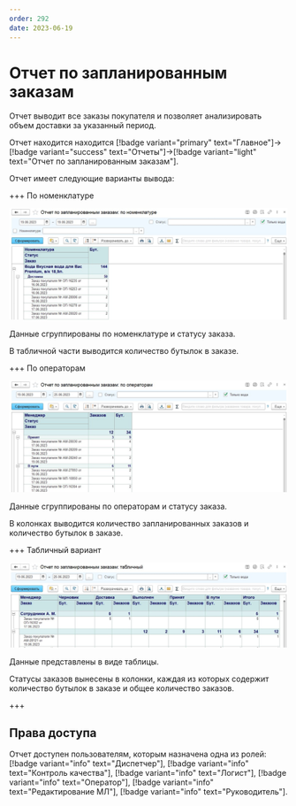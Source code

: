 ```yaml
---
order: 292
date: 2023-06-19
---
```

# Отчет по запланированным заказам

Отчет выводит все заказы покупателя и позволяет анализировать объем доставки за указанный период.

Отчет находится находится [!badge variant="primary" text="Главное"]->[!badge variant="success" text="Отчеты"]->[!badge variant="light" text="Отчет по запланированным заказам"].

Отчет имеет следующие варианты вывода:

+++ По номенклатуре

![](/images/Отчет_заказы_номенклатура.jpg)

Данные сгруппированы по номенклатуре и статусу заказа. 

В табличной части выводится количество бутылок в заказе.

+++ По операторам

![](/images/Отчет_заказы_операторы.jpg)

Данные сгруппированы по операторам и статусу заказа. 

В колонках выводится количество запланированных заказов и количество бутылок в заказе.

+++ Табличный вариант

![](/images/Отчет_заказы_табличный.jpg)

Данные представлены в виде таблицы.

Статусы заказов вынесены в колонки, каждая из которых содержит количество бутылок в заказе и общее количество заказов.

+++


## Права доступа

Отчет доступен пользователям, которым назначена одна из ролей: [!badge variant="info" text="Диспетчер"], [!badge variant="info" text="Контроль качества"], [!badge variant="info" text="Логист"], [!badge variant="info" text="Оператор"], [!badge variant="info" text="Редактирование МЛ"], [!badge variant="info" text="Руководитель"].
